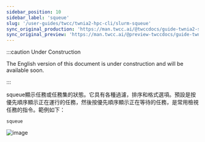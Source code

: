 ```yaml
---
sidebar_position: 10
sidebar_label: 'squeue'
slug: '/user-guides/twcc/twnia2-hpc-cli/slurm-squeue'
sync_original_production: 'https://man.twcc.ai/@twccdocs/guide-twnia2-squeue-zh' 
sync_original_preview: 'https://man.twcc.ai/@preview-twccdocs/guide-twnia2-squeue-zh'
---
```


:::caution Under Construction

The English version of this document is under construction and will be available soon.

:::
    
squeue顯示任務或任務集的狀態。它具有各種過濾，排序和格式選項。預設是按優先順序顯示正在運行的任務，然後按優先順序顯示正在等待的任務，是常用檢視任務的指令。範例如下：


```
squeue
```
![image](https://user-images.githubusercontent.com/109254397/184575353-a70d804c-4abe-479e-b954-d34e793489eb.png)

